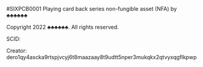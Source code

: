 #SIXPCB0001
Playing card back series non-fungible asset (NFA) by ♣♣♣♣♣♣

Copyright 2022 ♣♣♣♣♣♣. All rights reserved.

SCID: 

Creator: dero1qy4ascka9rtspjvcyj6t8maazaay8t9udtt5nper3mukqkx2qtvyxqgflkpwp
